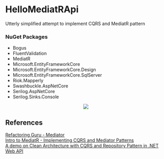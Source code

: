 # HelloMediatRApi
Utterly simplified attempt to implement CQRS and MediatR pattern

<h3>NuGet Packages</h3>
<ul>
   <li>Bogus</li>
   <li>FluentValidation</li>
   <li>MediatR</li>
   <li>Microsoft.EntityFrameworkCore</li>
   <li>Microsoft.EntityFrameworkCore.Design</li>
   <li>Microsoft.EntityFrameworkCore.SqlServer</li>
   <li>Riok.Mapperly</li>
   <li>Swashbuckle.AspNetCore</li>
   <li>Serilog.AspNetCore</li>
   <li>Serilog.Sinks.Console</li>
</ul>

<div align="center">
    <img src="https://github.com/JGMelon22/HelloMediatR/assets/73988556/b9319300-5577-45f7-b4df-21d8c613e181">
</div>

## References
<a href="https://refactoring.guru/design-patterns/mediator">Refactoring Guru - Mediator</a> <br/>
<a href="https://www.youtube.com/watch?v=yozD5Tnd8nw">Intro to MediatR - Implementing CQRS and Mediator Patterns</a> <br/>
<a href="https://medium.com/@edin.sahbaz/a-demo-on-clean-architecture-with-cqrs-and-repository-pattern-in-net-web-api-986838191e74">A demo on Clean Architecture with CQRS and Repository Pattern in .NET Web API</a> <br/>

